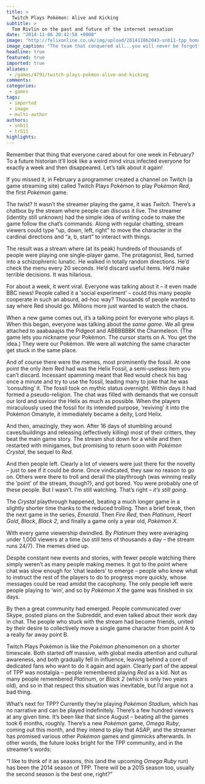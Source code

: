 ```yaml
---
title: >
  Twitch Plays Pokémon: Alive and Kicking
subtitle: >
  Tom Rivlin on the past and future of the internet sensation
date: "2014-11-06 20:42:58 +0000"
image: "http://felixonline.co.uk/img/upload/201411062043-snb11-tpp_homage-(1).jpg"
image_caption: "The team that conquered all...you will never be forgotten! ALL HAIL LORD HELIX"
headline: true
featured: true
imported: true
aliases:
 - /games/4791/twitch-plays-pokmon-alive-and-kicking
comments:
categories:
 - games
tags:
 - imported
 - image
 - multi-author
authors:
 - snb11
 - tr511
highlights:
---
```


Remember that thing that everyone cared about for one week in February? To a future historian it’ll look like a weird mind virus infected everyone for exactly a week and then disappeared. Let’s talk about it again!

If you missed it, in February a programmer created a channel on Twitch (a game streaming site) called Twitch Plays Pokémon to play _Pokémon Red_, the first _Pokémon_ game.

The twist? It wasn’t the streamer playing the game, it was _Twitch_. There’s a chatbox by the stream where people can discuss it live. The streamer (identity still unknown) had the simple idea of writing code to make the game follow the chat’s commands. Along with regular chatting, stream viewers could type “up, down, left, right” to move the character in the cardinal directions and “a, b, start” to interact with things.

The result was a stream where (at its peak) hundreds of thousands of people were playing one single-player game. The protagonist, Red, turned into a schizophrenic lunatic. He walked in totally random directions. He’d check the menu every 20 seconds. He’d discard useful items. He’d make terrible decisions. It was hilarious.

For about a week, it went viral. Everyone was talking about it – it even made BBC news! People called it a ‘social experiment’ – could this many people cooperate in such an absurd, ad-hoc way? Thousands of people wanted to say where Red should go. Millions more just wanted to watch the chaos.

When a new game comes out, it’s a talking point for everyone who plays it. When this began, everyone was talking about the _same game_. We all grew attached to aaabaaajss the Pidgeot and ABBBBBBK the Charmeleon. (The game lets you nickname your Pokémon. The cursor starts on A. You get the idea.) They were our Pokémon. We were all watching the same character get stuck in the same place.

And of course there were the memes, most prominently the fossil. At one point the only item Red had was the Helix Fossil, a semi-useless item you can’t discard. Incessant spamming meant that Red would check his bag once a minute and try to use the fossil, leading many to joke that he was ‘consulting’ it. The fossil took on mythic status overnight. Within days it had formed a pseudo-religion. The chat was filled with demands that we consult our lord and saviour the Helix as much as possible. When the players miraculously used the fossil for its intended purpose, ‘reviving’ it into the Pokémon Omanyte, it immediately became a deity, Lord Helix.

And then, amazingly, they won. After 16 days of stumbling around caves/buildings and releasing (effectively killing) most of their critters, they beat the main game story. The stream shut down for a while and then restarted with minigames, but promising to return soon with _Pokémon Crystal_, the sequel to _Red_.

And then people left. Clearly a lot of viewers were just there for the novelty – just to see if it could be done. Once vindicated, they saw no reason to go on. Others were there to troll and derail the playthrough (was winning really the ‘point’ of the stream, though?), and got bored. You were probably one of these people. But I wasn’t. I’m still watching. That’s right – _it’s still going_.

The _Crystal_ playthrough happened, beating a much longer game in a slightly shorter time thanks to the reduced trolling. Then a brief break, then the next game in the series, _Emerald_. Then _Fire Red_, then _Platinum_, _Heart Gold_, _Black_, _Black 2_, and finally a game only a year old, _Pokémon X_.

With every game viewership dwindled. By _Platinum_ they were averaging under 1,000 viewers at a time (so still tens of thousands a day – the stream runs 24/7). The memes dried up.

Despite constant new events and stories, with fewer people watching there simply weren’t as many people making memes. It got to the point where chat was slow enough for ‘chat leaders’ to emerge – people who knew what to instruct the rest of the players to do to progress more quickly, whose messages could be read amidst the cacophony. The only people left were people playing to ‘win’, and so by _Pokémon X_ the game was finished in six days.

By then a great community had emerged. People communicated over Skype, posted plans on the Subreddit, and even talked about their work day in chat. The people who stuck with the stream had become friends, united by their desire to collectively move a single game character from point A to a really far away point B.

Twitch Plays Pokémon is like the _Pokémon_ phenomenon on a shorter timescale. Both started off massive, with global media attention and cultural awareness, and both gradually fell in influence, leaving behind a core of dedicated fans who want to do it again and again. Clearly part of the appeal of TPP was nostalgia – people remembered playing _Red_ as a kid. Not as many people remembered _Platinum_, or _Black 2_ (which is only two years old), and so in that respect this situation was inevitable, but I’d argue not a bad thing.

What’s next for TPP? Currently they’re playing _Pokémon Stadium_, which has no narrative and can be played indefinitely. There’s a few hundred viewers at any given time. It’s been like that since August – beating all the games took 6 months, roughly. There’s a new _Pokémon_ game, _Omega Ruby_, coming out this month, and they intend to play that ASAP, and the streamer has promised various other _Pokémon_ games and gimmicks afterwards. In other words, the future looks bright for the TPP community, and in the streamer’s words:

“I like to think of it as seasons, this (and the upcoming _Omega Ruby_ run) has been the 2014 season of TPP. There will be a 2015 season too, usually the second season is the best one, right?”

